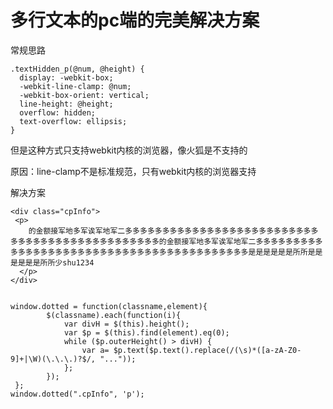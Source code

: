 # 多行文本的pc端的完美解决方案

常规思路



    .textHidden_p(@num, @height) {
      display: -webkit-box;
      -webkit-line-clamp: @num;
      -webkit-box-orient: vertical;
      line-height: @height;
      overflow: hidden;
      text-overflow: ellipsis;
    }
但是这种方式只支持webkit内核的浏览器，像火狐是不支持的

原因：line-clamp不是标准规范，只有webkit内核的浏览器支持

解决方案

    <div class="cpInfo">
     <p>
        的金额接军地多军诶军地军二多多多多多多多多多多多多多多多多多多多多多多多多多多多多多多多多多多多多多多多多多多多多多多的金额接军地多军诶军地军二多多多多多多多多多多多多多多多多多多多多多多多多多多多多多多多多多多多多多多多多多是是是是是是所所是是是是是是所所少shu1234
      </p>
    </div>


    window.dotted = function(classname,element){
            $(classname).each(function(i){
                var divH = $(this).height();
                var $p = $(this).find(element).eq(0);
                while ($p.outerHeight() > divH) {
                    var a= $p.text($p.text().replace(/(\s)*([a-zA-Z0-9]+|\W)(\.\.\.)?$/, "..."));
                };
            });
     };
    window.dotted(".cpInfo", 'p');
